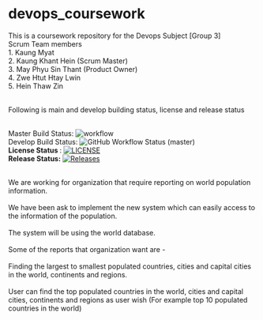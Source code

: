 # devops_coursework
This is a coursework repository for the Devops Subject [Group 3]
<br>Scrum Team members
<br>1. Kaung Myat 
<br>2. Kaung Khant Hein (Scrum Master)
<br>3. May Phyu Sin Thant (Product Owner)
<br>4. Zwe Htut Htay Lwin
<br>5. Hein Thaw Zin

<br>Following is main and develop building status, license and release status 

<br>Master Build Status: ![workflow](https://github.com/kaungmyat128/devops_coursework/actions/workflows/main.yml/badge.svg)
<br>Develop Build Status: ![GitHub Workflow Status (master)](https://img.shields.io/github/actions/workflow/status/kaungmyat128/devops_coursework/main.yml?branch=master)
<br><b>License Status </b>: [![LICENSE](https://img.shields.io/github/license/kaungmyat128/devops_coursework.svg?style=flat-square)](https://github.com/kaungmyat128/devops_coursework/blob/master/LICENSE)
<br><b>Release Status:</b> [![Releases](https://img.shields.io/github/release/kaungmyat128/devops_coursework/all.svg?style=flat-square)](https://github.com/kaungmyat128/devops_coursework/releases)


<br> We are working for organization that require reporting on world population information. 
<br>
<br> We have been ask to implement the new system which can easily access to the information of the population.
<br>
<br> The system will be using the world database.
<br>
<br> Some of the reports that organization want are -
<br>
<br> Finding the largest to smallest populated countries, cities and capital cities in the world, continents and regions. 
<br>
<br> User can find the top populated countries in the world, cities and capital cities, continents and  regions as user wish (For example top 10 populated countries in the world) 
<br>



